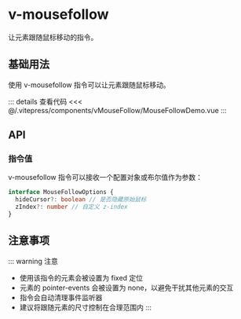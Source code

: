 # v-mousefollow

让元素跟随鼠标移动的指令。

## 基础用法

使用 v-mousefollow 指令可以让元素跟随鼠标移动。

<MouseFollowDemo />

::: details 查看代码
<<< @/.vitepress/components/vMouseFollow/MouseFollowDemo.vue
:::

## API

### 指令值

v-mousefollow 指令可以接收一个配置对象或布尔值作为参数：

```typescript
interface MouseFollowOptions {
  hideCursor?: boolean // 是否隐藏原始鼠标
  zIndex?: number // 自定义 z-index
}
```

<ApiTable :data="apiData" />

## 注意事项

::: warning 注意

- 使用该指令的元素会被设置为 fixed 定位
- 元素的 pointer-events 会被设置为 none，以避免干扰其他元素的交互
- 指令会自动清理事件监听器
- 建议将跟随元素的尺寸控制在合理范围内
  :::

<script setup>
import MouseFollowDemo from '../.vitepress/components/vMouseFollow/MouseFollowDemo.vue'
import ApiTable from '../.vitepress/components/ApiTable.vue'

const apiData = [
  {
    name: 'v-mousefollow',
    description: '使元素跟随鼠标移动,可传入配置对象',
    type: 'boolean | MouseFollowOptions',
    default: '-',
    required: false
  },
  {
    name: 'hideCursor',
    description: '是否隐藏原始鼠标',
    type: 'boolean',
    default: 'false'
  },
  {
    name: 'zIndex',
    description: '跟随元素的z-index值',
    type: 'number',
    default: '999999'
  }
]
</script>
